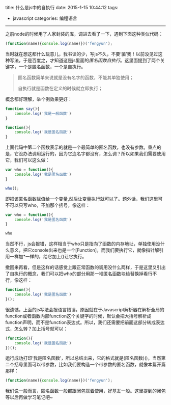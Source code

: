 title: 什么是js中的自执行
date: 2015-1-15 10:44:12
tags:
- javascript 
categories: 编程语言
---
之前node的时候用了人家封装的库，调进去看了一下，遇到下面这种类似代码：

```javascript
(function(name){console.log(name)})('fengyun');
```

当时就在想这都什么玩意儿，我书读的少，写js不久，不要‘骗’我！以前没见过这种写法，于是百度之，才知道这是js里面的*匿名函数自执行*。这里面提到了两个关键字，一个是匿名函数，一个是自执行。

>匿名函数简单来说就是没有名字的函数，不能其单独使用；
>
>自执行就是函数在定义的时候就立即执行；
	
概念都好理解，举个例效果更好：

```javascript
function say(){
	console.log('我是一般函数')
}

function(){
	console.log('我是匿名函数')
}
```

上面代码中第二个函数表示的就是一个最简单的匿名函数，也没有参数。重点的是，它没办法调用运行的，因为它连名字都没有，怎么调？所以如果我们需要使用它，我们可以这么做：<!-- more -->

```javascript
var who = function(){
	console.log('我是匿名函数')
}

who();
```

即把该匿名函数赋值给一个变量,然后让变量执行就可以了。题外话，我们这里可不可以只写who，不加那个括号，像这样：

```javascript
var who = function(){
	console.log('我是匿名函数')
}

who
```

当然不行，js会报错，这样相当于who只是指向了函数的内存地址，单独使用没什么意义，把它console出来也是一个[Function]，而我们要执行它，就像指针解引用一样加*一样的，给它加上()让它执行。

撤回来再看，但是这样的话感觉上跟正常函数的调用没什么两样，于是这里又引出了自执行的概念，我们可以把who的部分用那一堆匿名函数块给替换掉看行不行，像这样：

```javascript
function(){
	console.log('我是匿名函数')
}();
```

很遗憾，上面的js写法会报语言错误，原因就在于Javascript解析器在解析全局的function或者函数内部function这个关键字的时候，默认会把大括号解析成function声明，而不是function表达式。所以，我们还需要把前面这部分转成表达式，怎么转？加上括号就可以：

```javascript
(function(){
	console.log('我是匿名函数')
})();
```
运行成功打印‘我是匿名函数’，所以总结出来，它的格式就是(匿名函数)()，当然第二个括号里面可以带参数，比如我们要构造一个带参数的匿名函数，就像本篇开篇那样：

```javascript
(function(name){console.log(name)})('fengyun');
```

我们说一般而言，匿名函数一般都跟闭包搭着使用，好基友一般。这里提到的闭包等以后再做学习笔记吧~

